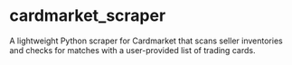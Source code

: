 # cardmarket_scraper
A lightweight Python scraper for Cardmarket that scans seller inventories and checks for matches with a user-provided list of trading cards.
